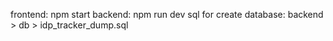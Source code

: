 frontend: npm start 
backend: npm run dev 
sql for create database: backend > db > idp_tracker_dump.sql
